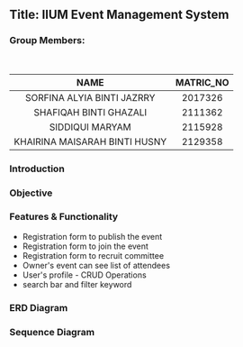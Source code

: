 
<h2>Title: IIUM Event Management System</h2>
<h3>Group Members:</h3><br>

| NAME                           | MATRIC_NO |
|:------------------------------:|:---------:|
| SORFINA ALYIA BINTI JAZRRY     | 2017326   |
| SHAFIQAH BINTI GHAZALI         | 2111362   |
| SIDDIQUI MARYAM                | 2115928   |
| KHAIRINA MAISARAH BINTI HUSNY  | 2129358   |

<h3>Introduction</h3>

<h3>Objective</h3>

<h3>Features & Functionality</h3>
<ul>
    <li>Registration form to publish the event</li>
    <li>Registration form to join the event</li>
    <li>Registration form to recruit committee</li>
    <li>Owner's event can see list of attendees</li>
    <li>User's profile - CRUD Operations</li>
    <li>search bar and filter keyword</li>
</ul>

<h3>ERD Diagram</h3>

<h3>Sequence Diagram</h3>
